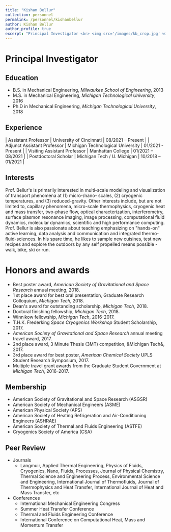 ```yaml
---
title: "Kishan Bellur"
collection: personnel
permalink: /personnel/kishanbellur
author: Kishan Bellur
author_profile: true
excerpt: "Principal Investigator <br> <img src='/images/kb_crop.jpg' width='200' height='auto'>"
---
```

# Principal Investigator

## Education
* B.S. in Mechanical Engineering, *Milwaukee School of Engineering*, 2013
* M.S. in Mechanical Engineering, *Michigan Technological University*, 2016
* Ph.D in Mechanical Engineering, *Michigan Technological University*, 2018 

## Experience

| Assistant Professor          | University of Cincinnati          | 08/2021 – Present |
| Adjunct Assistant Professor  | Michigan Technological University | 01/2021 - Present |
| Visiting Assistant Professor | Manhattan College                 | 01/2021 – 08/2021 |
| Postdoctoral Scholar         | Michigan Tech / U. Michigan       | 10/2018 – 01/2021 |

## Interests
Prof. Bellur's is primarily interested in multi-scale modeling and visualization of transport phenomena at (1) micro-/nano- scales, (2) cryogenic temperatures, and (3) reduced-gravity. Other interests include, but are not limited to, capillary phenomena, micro-scale thermophysics, cryogenic heat and mass transfer, two-phase flow, optical characterization, interferometry, surface plasmon resonance imaging, image processing, computational fluid dynamics, molecular dynamics, scientific and high performance computing. Prof. Bellur is also passionate about teaching emphasizing on "hands-on" active learning, data analysis and communication and integrated thermo-fluid-sciences. In his spare time, he likes to sample new cuisines, test new recipes and explore the outdoors by any self propelled means possible - walk, bike, ski or run.

# Honors and awards
* Best poster award, *American Society of Gravitational and Space Research* annual meeting, 2018.
* 1 st place award for best oral presentation, Graduate Research Colloquium, *Michigan Tech*, 2018.
* Dean's award for outstanding scholarship, *Michigan Tech*, 2018.
* Doctoral finishing fellowship, *Michigan Tech*, 2018.
* Winnikow fellowship, *Michigan Tech*, 2016-2017.
* T.H.K. Frederking *Space Cryogenics Workshop* Student Scholarship, 2017.
* *American Society of Gravitational and Space Research* annual meeting travel award, 2017.
* 2nd place award, 3 Minute Thesis (3MT) competition, &Michigan Tech&, 2017.
* 3rd place award for best poster, *American Chemical Society* UPLS Student Research Symposium, 2017.
* Multiple travel grant awards from the Graduate Student Government at *Michigan Tech*, 2016-2017.

## Membership
* American Society of Gravitational and Space Research (ASGSR) 
* American Society of Mechanical Engineers (ASME)
* American Physical Society (APS)
* American Society of Heating Refrigeration and Air-Conditioning Engineers (ASHRAE)
* American Society of Thermal and Fluids Engineering (ASTFE)
* Cryogenics Society of America (CSA) 

## Peer Review
* Journals
  * Langmuir, Applied Thermal Engineering, Physics of Fluids, Cryogenics, Nano, Fluids, Processes, Journal of Physical Chemistry, Thermal Science and Engineering Process, Environmental Science and Engineering, International Journal of Thermofluids, Journal of Thermophysics and Heat Transfer, International Journal of Heat and Mass Transfer, etc
* Conferences
  * International Mechanical Engineering Congress
  * Summer Heat Transfer Conference
  * Thermal and Fluids Engineering Conference
  * International Conference on Computational Heat, Mass and Momentum Transfer
